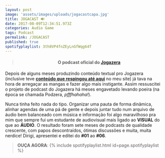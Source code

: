 ```yaml
---
layout: post
image: 'assets/images/uploads/jogacastcapa.jpg'
title: JOGACAST 🔊
date: 2017-08-09T12:34:51.973Z
categories: Audio Game
tags: Podcast
permalink: /JOGACAST
published: true
spotifyplaylist: 3th8VP4fnZEyLnGfWqg64T
---
```

><h4><p style="text-align:center"><strong>O podcast oficial do <a href="/jogazera">Jogazera</a></strong></p></h4>

Depois de alguns meses produzindo conteúdo textual pro Jogazera (inclusive teve [**conteúdo que respingou até aqui**](/gamedesigncomportamental) no meu site) já tava na hora de arregaçar as mangas e fazer algo mais instigante. Assim ressuscitei o projeto de podcast do Jogazera há meses engavetado levando poeira (na época se chamada Podzera, *pfffhahaha!*).

Nunca tinha feito nada do tipo. Organizar uma pauta de forma dinâmica, alinhar agendas de uma pá de gente e depois juntar tudo num arquivo de áudio bem balanceado com música e informação foi algo maravilhoso pra mim que sempre fui um estudante de audiovisual mais ligado ao **VISUAL** do que ao **ÁUDIO**. O resultado foram sete meses de podcasts de qualidade crescente, com papos descontraídos, ótimas discussões e muita, muita nerdice! Dirigi, apresentei e editei do **\#01** ao **\#06**.

> **OUÇA AGORA**:
{% include spotifyplaylist.html id=page.spotifyplaylist %}